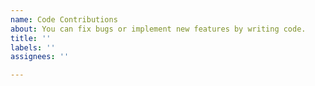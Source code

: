 ```yaml
---
name: Code Contributions
about: You can fix bugs or implement new features by writing code.
title: ''
labels: ''
assignees: ''

---
```



